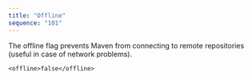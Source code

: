 ```yaml
---
title: "Offline"
sequence: "101"
---
```


The offline flag prevents Maven from connecting to remote repositories
(useful in case of network problems).

```text
<offline>false</offline>
```
